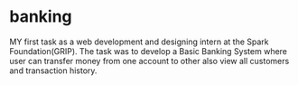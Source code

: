 # banking

MY first task as a web development and designing intern at the Spark Foundation(GRIP). The task was to develop a Basic Banking System where user can transfer money from one account to other also view all customers and transaction history.
